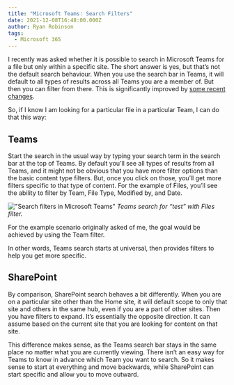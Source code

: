 ```yaml
---
title: "Microsoft Teams: Search Filters"
date: 2021-12-08T16:48:00.000Z
author: Ryan Robinson
tags:
  - Microsoft 365
---
```


I recently was asked whether it is possible to search in Microsoft Teams for a file but only within a specific site. The short answer is yes, but that’s not the default search behaviour. When you use the search bar in Teams, it will default to all types of results across all Teams you are a member of. But then you can filter from there. This is significantly improved by [some recent changes](https://techcommunity.microsoft.com/t5/microsoft-teams-blog/new-and-improved-search-results-experience-on-microsoft-teams/ba-p/3035064).

So, if I know I am looking for a particular file in a particular Team, I can do that this way:

## Teams

Start the search in the usual way by typing your search term in the search bar at the top of Teams. By default you’ll see all types of results from all Teams, and it might not be obvious that you have more filter options than the basic content type filters. But, once you click on those, you’ll get more filters specific to that type of content. For the example of Files, you’ll see the ability to filter by Team, File Type, Modified by, and Date.

!["Search filters in Microsoft Teams"](/assets/img/2021/12/Teams-Search-filters.png)
_Teams search for “test” with Files filter._

For the example scenario originally asked of me, the goal would be achieved by using the Team filter.

In other words, Teams search starts at universal, then provides filters to help you get more specific.

## SharePoint

By comparison, SharePoint search behaves a bit differently. When you are on a particular site other than the Home site, it will default scope to only that site and others in the same hub, even if you are a part of other sites. Then you have filters to expand. It’s essentially the opposite direction. It can assume based on the current site that you are looking for content on that site.

This difference makes sense, as the Teams search bar stays in the same place no matter what you are currently viewing. There isn’t an easy way for Teams to know in advance which Team you want to search. So it makes sense to start at everything and move backwards, while SharePoint can start specific and allow you to move outward.
